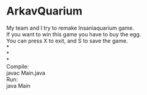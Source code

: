 # ArkavQuarium
My team and I try to remake Insaniaquarium game.<br />
If you want to win this game you have to buy the egg.<br />
You can press X to exit, and S to save the game.<br />
*<br />
*<br />
*<br />
Compile:<br />
javac Main.java<br />
Run:<br />
java Main<br />

